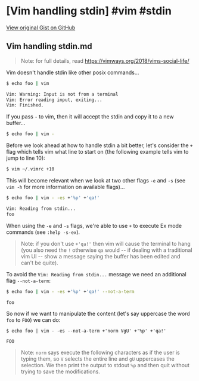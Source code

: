 # [Vim handling stdin] #vim #stdin

[View original Gist on GitHub](https://gist.github.com/Integralist/2b01cfdaf9c85efb0de6e2b2085896c3)

## Vim handling stdin.md

> Note: for full details, read https://vimways.org/2018/vims-social-life/

Vim doesn't handle stdin like other posix commands...

```bash
$ echo foo | vim

Vim: Warning: Input is not from a terminal
Vim: Error reading input, exiting...
Vim: Finished.
```

If you pass `-` to vim, then it will accept the stdin and copy it to a new buffer...

```bash
$ echo foo | vim -
```

Before we look ahead at how to handle stdin a bit better, let's consider the `+` flag which tells vim what line to start on (the following example tells vim to jump to line 10):

```bash
$ vim ~/.vimrc +10
```

This will become relevant when we look at two other flags `-e` and `-s` (see `vim -h` for more information on available flags)...

```bash
$ echo foo | vim - -es +'%p' +'qa!'

Vim: Reading from stdin...
foo
```

When using the `-e` and `-s` flags, we're able to use `+` to execute Ex mode commands (see `:help -s-ex`).

> Note: if you don't use `+'qa!'` then vim will cause the terminal to hang (you also need the `!` otherwise `qa` would -- if dealing with a traditional vim UI -- show a message saying the buffer has been edited and can't be quite).

To avoid the `Vim: Reading from stdin...` message we need an additional flag `--not-a-term`:

```bash
$ echo foo | vim - -es +'%p' +'qa!' --not-a-term

foo
```

So now if we want to manipulate the content (let's say uppercase the word `foo` to `FOO`) we can do:

```
$ echo foo | vim - -es --not-a-term +'norm VgU' +'%p' +'qa!'

FOO
```

> Note: `norm` says execute the following characters as if the user is typing them, so `V` selects the entire line and `gU` uppercases the selection. We then print the output to stdout `%p` and then quit without trying to save the modifications.

